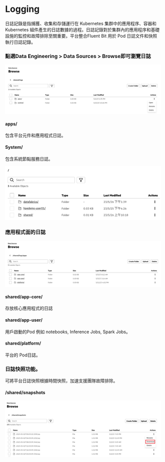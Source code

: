 # Logging

日誌記錄是指捕獲、收集和存儲運行在 Kubernetes 集群中的應用程序、容器和 Kubernetes 組件產生的日誌數據的過程。日誌記錄對於集群內的應用程序和基礎設施的監控和故障排除至關重要。平台整合Fluent Bit 用於 Pod 日誌文件和快照執行日誌記錄。

### 點選Data Engineering > Data Sources > Browse即可瀏覽日誌

![](<../../.gitbook/assets/image (4).png>)

#### apps/&#x20;

包含平台元件和應用程式日誌。&#x20;

#### System/&#x20;

包含系統節點服務日誌。

![](<../../.gitbook/assets/截圖 2023-05-26 下午1.39.52.png>)

### 應用程式面的日誌

![](<../../.gitbook/assets/image (8).png>)

#### shared/app-core/&#x20;

存放核心應用程式的日誌&#x20;

#### shared/app-user/&#x20;

用戶啟動的Pod 例如 notebooks, Inference Jobs, Spark Jobs。&#x20;

#### shared/platform/&#x20;

平台的 Pod日誌。



### 日誌快照功能。

可將平台日誌快照根據時間快照，加速支援團隊故障排除。

#### /shared/snapshots

![](<../../.gitbook/assets/image (5).png>)




